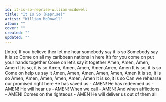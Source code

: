 ```yaml
---
id: it-is-so-reprise-william-mcdowell
title: "It Is So (Reprise)"
artist: "William McDowell"
album: ""
cover: ""
created: ""
updated: ""
---
```


[Intro]
If you believe then let me hear somebody say it is so
Somebody say it is so
Come on all my caribbean nations in here
It’s for you come on put your hands together
Come on let’s say it together
Amen, Amen, Amen, Amen
It is so, it is so
Amen, Amen, Amen, Amen,Amen, Amen
It is so, it is so
Come on help us say it
Amen, Amen, Amen, Amen, Amen, Amen
It is so, it is so
Amen, Amen, Amen, Amen, Amen, Amen
It is so, it is so
Can we rehearse our promised right here
He has saved us - AMEN!
He has redeemed us - AMEN!
He will hear us - AMEN!
When we call - AMEN!
And when afflictions - AMEN!
Comes on the righteous - AMEN
He will deliver us out of them all